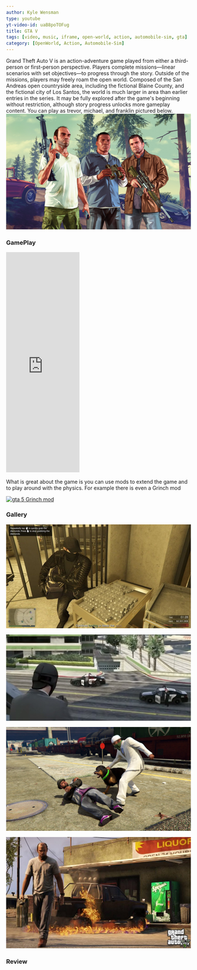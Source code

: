 ```yaml
---
author: Kyle Wensman
type: youtube
yt-video-id: uaB8poTOFug
title: GTA V
tags: [video, music, iframe, open-world, action, automobile-sim, gta]
category: [OpenWorld, Action, Automobile-Sim]
---
```

Grand Theft Auto V is an action-adventure game played from either a third-person or first-person perspective. Players complete missions—linear scenarios with set objectives—to progress through the story. Outside of the missions, players may freely roam the open world. Composed of the San Andreas open countryside area, including the fictional Blaine County, and the fictional city of Los Santos, the world is much larger in area than earlier entries in the series. It may be fully explored after the game's beginning without restriction, although story progress unlocks more gameplay content. You can play as trevor, michael, and franklin pictured below.
![gta 5 trevor michael and franklin](../img/gta-v/grand-theft-auto-v.jpg)

### GamePlay

<iframe width="200" height="600" src="https://www.youtube.com/embed/mHaJqQ20400" frameborder="0" allow="accelerometer; autoplay; encrypted-media; gyroscope; picture-in-picture" allowfullscreen></iframe>

What is great about the game is you can use mods to extend the game and to play around with the physics.
For example there is even a Grinch mod

[![gta 5 Grinch mod](http://img.youtube.com/vi/RlFaUf2YAqs/0.jpg)](https://www.youtube.com/watch?v=RlFaUf2YAqs)

### Gallery

![gta 5 casino diamond heist](../img/gta-v/gta-online-casino-diamond-heist-sneaky.jpg)

![gta 5 shooting cops](../img/gta-v/gta-5-shooting-cops.jpg)

![gta 5 chop](../img/gta-v/gta-v-chop.jpg)

![gta 5 trevor](../img/gta-v/gta-v-trevor.jpg)

### Review

